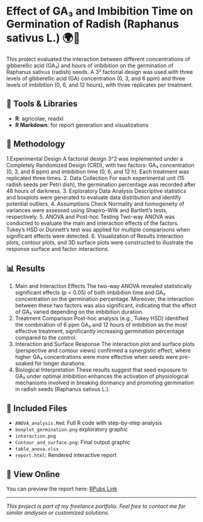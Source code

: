 # Effect of GA₃ and Imbibition Time on Germination of Radish (Raphanus sativus L.)  🌍🌱

This project evaluated the interaction between different concentrations of gibberellic acid (GA₃) and hours of imbibition on the germination of Raphanus sativus (radish) seeds. A 3² factorial design was used with three levels of gibberellic acid (GA) concentration (0, 3, and 6 ppm) and three levels of imbibition (0, 6, and 12 hours), with three replicates per treatment.

## 🔧 Tools & Libraries

- **R**: agricolae, readxl
- **R Markdown**: for report generation and visualizations

## 📌 Methodology

1.Experimental Design
A factorial design 3^2 was implemented under a Completely Randomized Design (CRD), with two factors: GA₃ concentration (0, 3, and 6 ppm) and imbibition time (0, 6, and 12 h). Each treatment was replicated three times.
2. Data Collection
For each experimental unit (15 radish seeds per Petri dish), the germination percentage was recorded after 48 hours of darkness.
3. Exploratory Data Analysis
Descriptive statistics and boxplots were generated to evaluate data distribution and identify potential outliers.
4. Assumptions Check
Normality and homogeneity of variances were assessed using Shapiro–Wilk and Bartlett’s tests, respectively.
5. ANOVA and Post-hoc Testing
Two-way ANOVA was conducted to evaluate the main and interaction effects of the factors. Tukey’s HSD or Dunnett’s test was applied for multiple comparisons when significant effects were detected.
6. Visualization of Results
Interaction plots, contour plots, and 3D surface plots were constructed to illustrate the response surface and factor interactions.




## 📊 Results

1. Main and Interaction Effects
The two-way ANOVA revealed statistically significant effects (p < 0.05) of both imbibition time and GA₃ concentration on the germination percentage. Moreover, the interaction between these two factors was also significant, indicating that the effect of GA₃ varied depending on the imbibition duration.
2. Treatment Comparison
Post-hoc analysis (e.g., Tukey HSD) identified the combination of 6 ppm GA₃ and 12 hours of imbibition as the most effective treatment, significantly increasing germination percentage compared to the control.
3. Interaction and Surface Response
The interaction plot and surface plots (perspective and contour views) confirmed a synergistic effect, where higher GA₃ concentrations were more effective when seeds were pre-soaked for longer durations.
4. Biological Interpretation
These results suggest that seed exposure to GA₃ under optimal imbibition enhances the activation of physiological mechanisms involved in breaking dormancy and promoting germination in radish seeds (Raphanus sativus L.).



## 📁 Included Files
- `ANOVA_analysis.Rmd`: Full R code with step-by-step analysis
- `boxplot_germination.png` exploratory graphic
- `interaction.png`
- `Contour_and_surface.png`: Final output graphic
- `table_anova.xlsx`
- `report.html`: Rendered interactive report

## 🔗 View Online

You can preview the report here: [RPubs Link](https://rpubs.com/SantiagoGallego/1333461)

---

*This project is part of my freelance portfolio. Feel free to contact me for similar analyses or customized solutions.*
